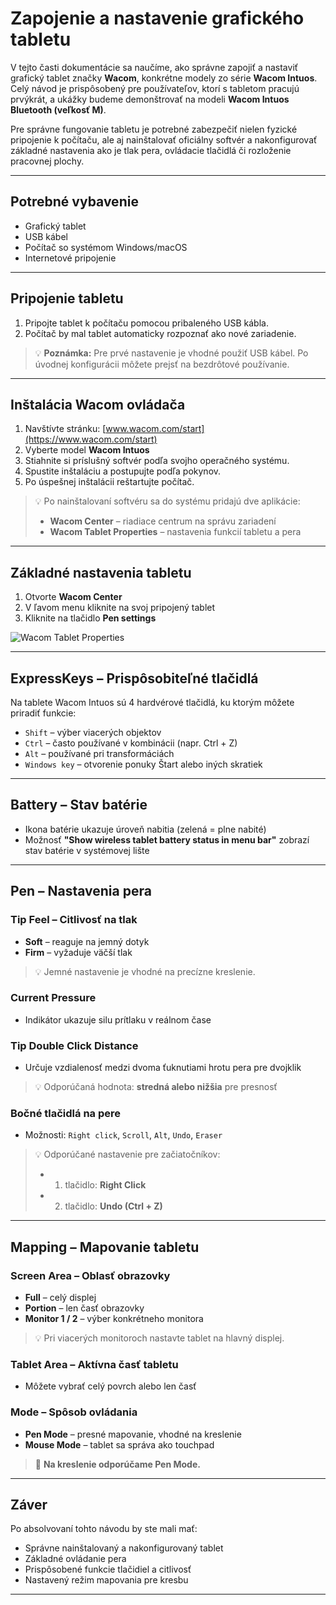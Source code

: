 # Zapojenie a nastavenie grafického tabletu

V tejto časti dokumentácie sa naučíme, ako správne zapojiť a nastaviť grafický tablet značky **Wacom**, konkrétne modely zo série **Wacom Intuos**.  
Celý návod je prispôsobený pre používateľov, ktorí s tabletom pracujú prvýkrát, a ukážky budeme demonštrovať na modeli **Wacom Intuos Bluetooth (veľkosť M)**.

Pre správne fungovanie tabletu je potrebné zabezpečiť nielen fyzické pripojenie k počítaču, ale aj nainštalovať oficiálny softvér a nakonfigurovať základné nastavenia ako je tlak pera, ovládacie tlačidlá či rozloženie pracovnej plochy.

---

## Potrebné vybavenie
- Grafický tablet  
- USB kábel  
- Počítač so systémom Windows/macOS  
- Internetové pripojenie

---

## Pripojenie tabletu

1. Pripojte tablet k počítaču pomocou pribaleného USB kábla.  
2. Počítač by mal tablet automaticky rozpoznať ako nové zariadenie.

> 💡 **Poznámka:** Pre prvé nastavenie je vhodné použiť USB kábel. Po úvodnej konfigurácii môžete prejsť na bezdrôtové používanie.

---

## Inštalácia Wacom ovládača

1. Navštívte stránku: [www.wacom.com/start](https://www.wacom.com/start)  
2. Vyberte model **Wacom Intuos**  
3. Stiahnite si príslušný softvér podľa svojho operačného systému.  
4. Spustite inštaláciu a postupujte podľa pokynov.  
5. Po úspešnej inštalácii reštartujte počítač.

> 💡 Po nainštalovaní softvéru sa do systému pridajú dve aplikácie:
> - **Wacom Center** – riadiace centrum na správu zariadení  
> - **Wacom Tablet Properties** – nastavenia funkcií tabletu a pera

---

## Základné nastavenia tabletu

1. Otvorte **Wacom Center**  
2. V ľavom menu kliknite na svoj pripojený tablet  
3. Kliknite na tlačidlo **Pen settings**

![Wacom Tablet Properties](images/tablet_properties.png)

---

## ExpressKeys – Prispôsobiteľné tlačidlá

Na tablete Wacom Intuos sú 4 hardvérové tlačidlá, ku ktorým môžete priradiť funkcie:

- `Shift` – výber viacerých objektov  
- `Ctrl` – často používané v kombinácii (napr. Ctrl + Z)  
- `Alt` – používané pri transformáciách  
- `Windows key` – otvorenie ponuky Štart alebo iných skratiek

---

## Battery – Stav batérie

- Ikona batérie ukazuje úroveň nabitia (zelená = plne nabité)  
- Možnosť **"Show wireless tablet battery status in menu bar"** zobrazí stav batérie v systémovej lište

---

## Pen – Nastavenia pera

### Tip Feel – Citlivosť na tlak

- **Soft** – reaguje na jemný dotyk  
- **Firm** – vyžaduje väčší tlak

> 💡 Jemné nastavenie je vhodné na precízne kreslenie.

### Current Pressure

- Indikátor ukazuje silu prítlaku v reálnom čase

### Tip Double Click Distance

- Určuje vzdialenosť medzi dvoma ťuknutiami hrotu pera pre dvojklik  
> 💡 Odporúčaná hodnota: **stredná alebo nižšia** pre presnosť

### Bočné tlačidlá na pere

- Možnosti: `Right click`, `Scroll`, `Alt`, `Undo`, `Eraser`  
> 💡 Odporúčané nastavenie pre začiatočníkov:  
> - 1. tlačidlo: **Right Click**  
> - 2. tlačidlo: **Undo (Ctrl + Z)**

---

## Mapping – Mapovanie tabletu

### Screen Area – Oblasť obrazovky

- **Full** – celý displej  
- **Portion** – len časť obrazovky  
- **Monitor 1 / 2** – výber konkrétneho monitora

> 💡 Pri viacerých monitoroch nastavte tablet na hlavný displej.

### Tablet Area – Aktívna časť tabletu

- Môžete vybrať celý povrch alebo len časť

### Mode – Spôsob ovládania

- **Pen Mode** – presné mapovanie, vhodné na kreslenie  
- **Mouse Mode** – tablet sa správa ako touchpad

> 🎨 **Na kreslenie odporúčame Pen Mode.**

---

## Záver

Po absolvovaní tohto návodu by ste mali mať:
- Správne nainštalovaný a nakonfigurovaný tablet
- Základné ovládanie pera
- Prispôsobené funkcie tlačidiel a citlivosť
- Nastavený režim mapovania pre kresbu

---

